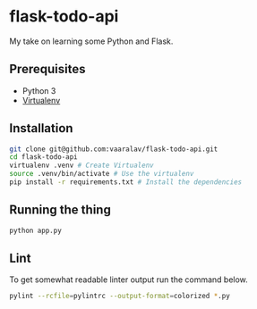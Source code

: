 # flask-todo-api

My take on learning some Python and Flask.

## Prerequisites

* Python 3
* [Virtualenv](http://sourabhbajaj.com/mac-setup/Python/virtualenv.html)

## Installation

```sh
git clone git@github.com:vaaralav/flask-todo-api.git
cd flask-todo-api
virtualenv .venv # Create Virtualenv
source .venv/bin/activate # Use the virtualenv
pip install -r requirements.txt # Install the dependencies
```

## Running the thing

```sh
python app.py
```

## Lint

To get somewhat readable linter output run the command below.

```sh
pylint --rcfile=pylintrc --output-format=colorized *.py
```
